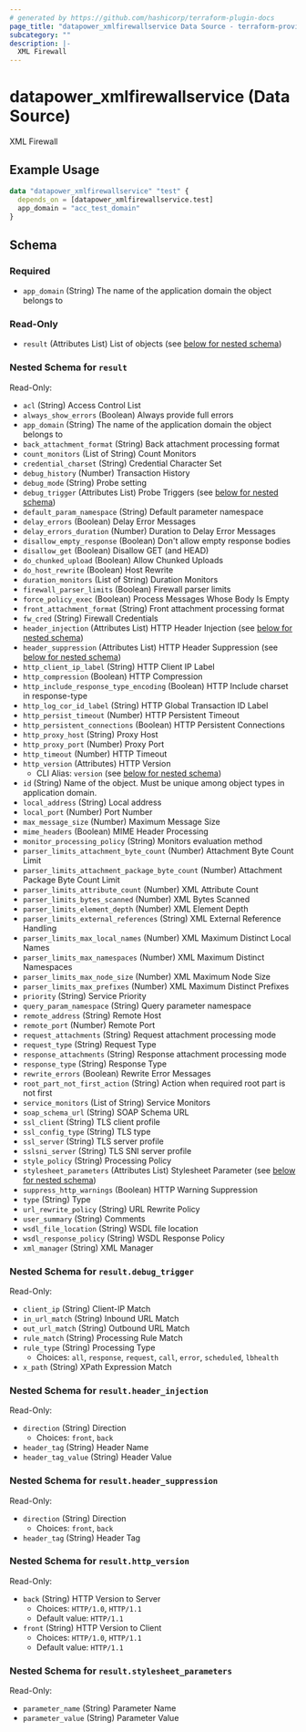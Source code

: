 ```yaml
---
# generated by https://github.com/hashicorp/terraform-plugin-docs
page_title: "datapower_xmlfirewallservice Data Source - terraform-provider-datapower"
subcategory: ""
description: |-
  XML Firewall
---
```


# datapower_xmlfirewallservice (Data Source)

XML Firewall

## Example Usage

```terraform
data "datapower_xmlfirewallservice" "test" {
  depends_on = [datapower_xmlfirewallservice.test]
  app_domain = "acc_test_domain"
}
```

<!-- schema generated by tfplugindocs -->
## Schema

### Required

- `app_domain` (String) The name of the application domain the object belongs to

### Read-Only

- `result` (Attributes List) List of objects (see [below for nested schema](#nestedatt--result))

<a id="nestedatt--result"></a>
### Nested Schema for `result`

Read-Only:

- `acl` (String) Access Control List
- `always_show_errors` (Boolean) Always provide full errors
- `app_domain` (String) The name of the application domain the object belongs to
- `back_attachment_format` (String) Back attachment processing format
- `count_monitors` (List of String) Count Monitors
- `credential_charset` (String) Credential Character Set
- `debug_history` (Number) Transaction History
- `debug_mode` (String) Probe setting
- `debug_trigger` (Attributes List) Probe Triggers (see [below for nested schema](#nestedatt--result--debug_trigger))
- `default_param_namespace` (String) Default parameter namespace
- `delay_errors` (Boolean) Delay Error Messages
- `delay_errors_duration` (Number) Duration to Delay Error Messages
- `disallow_empty_response` (Boolean) Don't allow empty response bodies
- `disallow_get` (Boolean) Disallow GET (and HEAD)
- `do_chunked_upload` (Boolean) Allow Chunked Uploads
- `do_host_rewrite` (Boolean) Host Rewrite
- `duration_monitors` (List of String) Duration Monitors
- `firewall_parser_limits` (Boolean) Firewall parser limits
- `force_policy_exec` (Boolean) Process Messages Whose Body Is Empty
- `front_attachment_format` (String) Front attachment processing format
- `fw_cred` (String) Firewall Credentials
- `header_injection` (Attributes List) HTTP Header Injection (see [below for nested schema](#nestedatt--result--header_injection))
- `header_suppression` (Attributes List) HTTP Header Suppression (see [below for nested schema](#nestedatt--result--header_suppression))
- `http_client_ip_label` (String) HTTP Client IP Label
- `http_compression` (Boolean) HTTP Compression
- `http_include_response_type_encoding` (Boolean) HTTP Include charset in response-type
- `http_log_cor_id_label` (String) HTTP Global Transaction ID Label
- `http_persist_timeout` (Number) HTTP Persistent Timeout
- `http_persistent_connections` (Boolean) HTTP Persistent Connections
- `http_proxy_host` (String) Proxy Host
- `http_proxy_port` (Number) Proxy Port
- `http_timeout` (Number) HTTP Timeout
- `http_version` (Attributes) HTTP Version
  - CLI Alias: `version` (see [below for nested schema](#nestedatt--result--http_version))
- `id` (String) Name of the object. Must be unique among object types in application domain.
- `local_address` (String) Local address
- `local_port` (Number) Port Number
- `max_message_size` (Number) Maximum Message Size
- `mime_headers` (Boolean) MIME Header Processing
- `monitor_processing_policy` (String) Monitors evaluation method
- `parser_limits_attachment_byte_count` (Number) Attachment Byte Count Limit
- `parser_limits_attachment_package_byte_count` (Number) Attachment Package Byte Count Limit
- `parser_limits_attribute_count` (Number) XML Attribute Count
- `parser_limits_bytes_scanned` (Number) XML Bytes Scanned
- `parser_limits_element_depth` (Number) XML Element Depth
- `parser_limits_external_references` (String) XML External Reference Handling
- `parser_limits_max_local_names` (Number) XML Maximum Distinct Local Names
- `parser_limits_max_namespaces` (Number) XML Maximum Distinct Namespaces
- `parser_limits_max_node_size` (Number) XML Maximum Node Size
- `parser_limits_max_prefixes` (Number) XML Maximum Distinct Prefixes
- `priority` (String) Service Priority
- `query_param_namespace` (String) Query parameter namespace
- `remote_address` (String) Remote Host
- `remote_port` (Number) Remote Port
- `request_attachments` (String) Request attachment processing mode
- `request_type` (String) Request Type
- `response_attachments` (String) Response attachment processing mode
- `response_type` (String) Response Type
- `rewrite_errors` (Boolean) Rewrite Error Messages
- `root_part_not_first_action` (String) Action when required root part is not first
- `service_monitors` (List of String) Service Monitors
- `soap_schema_url` (String) SOAP Schema URL
- `ssl_client` (String) TLS client profile
- `ssl_config_type` (String) TLS type
- `ssl_server` (String) TLS server profile
- `sslsni_server` (String) TLS SNI server profile
- `style_policy` (String) Processing Policy
- `stylesheet_parameters` (Attributes List) Stylesheet Parameter (see [below for nested schema](#nestedatt--result--stylesheet_parameters))
- `suppress_http_warnings` (Boolean) HTTP Warning Suppression
- `type` (String) Type
- `url_rewrite_policy` (String) URL Rewrite Policy
- `user_summary` (String) Comments
- `wsdl_file_location` (String) WSDL file location
- `wsdl_response_policy` (String) WSDL Response Policy
- `xml_manager` (String) XML Manager

<a id="nestedatt--result--debug_trigger"></a>
### Nested Schema for `result.debug_trigger`

Read-Only:

- `client_ip` (String) Client-IP Match
- `in_url_match` (String) Inbound URL Match
- `out_url_match` (String) Outbound URL Match
- `rule_match` (String) Processing Rule Match
- `rule_type` (String) Processing Type
  - Choices: `all`, `response`, `request`, `call`, `error`, `scheduled`, `lbhealth`
- `x_path` (String) XPath Expression Match


<a id="nestedatt--result--header_injection"></a>
### Nested Schema for `result.header_injection`

Read-Only:

- `direction` (String) Direction
  - Choices: `front`, `back`
- `header_tag` (String) Header Name
- `header_tag_value` (String) Header Value


<a id="nestedatt--result--header_suppression"></a>
### Nested Schema for `result.header_suppression`

Read-Only:

- `direction` (String) Direction
  - Choices: `front`, `back`
- `header_tag` (String) Header Tag


<a id="nestedatt--result--http_version"></a>
### Nested Schema for `result.http_version`

Read-Only:

- `back` (String) HTTP Version to Server
  - Choices: `HTTP/1.0`, `HTTP/1.1`
  - Default value: `HTTP/1.1`
- `front` (String) HTTP Version to Client
  - Choices: `HTTP/1.0`, `HTTP/1.1`
  - Default value: `HTTP/1.1`


<a id="nestedatt--result--stylesheet_parameters"></a>
### Nested Schema for `result.stylesheet_parameters`

Read-Only:

- `parameter_name` (String) Parameter Name
- `parameter_value` (String) Parameter Value
